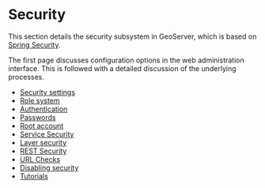 # Security

This section details the security subsystem in GeoServer, which is based on [Spring Security](http://static.springsource.org/spring-security/site/).

The first page discusses configuration options in the web administration interface. This is followed with a detailed discussion of the underlying processes.

<div class="grid cards" markdown>

-   [Security settings](webadmin/index.md)
-   [Role system](usergrouprole/index.md)
-   [Authentication](auth/index.md)
-   [Passwords](passwd.md)
-   [Root account](root.md)
-   [Service Security](service.md)
-   [Layer security](layer.md)
-   [REST Security](rest.md)
-   [URL Checks](urlchecks.md)
-   [Disabling security](disable.md)
-   [Tutorials](tutorials/index.md)

</div>
